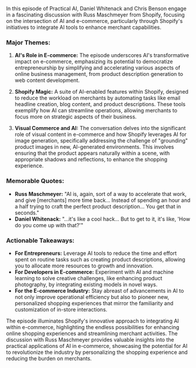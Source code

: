 In this episode of Practical AI, Daniel Whitenack and Chris Benson engage in a fascinating discussion with Russ Maschmeyer from Shopify, focusing on the intersection of AI and e-commerce, particularly through Shopify's initiatives to integrate AI tools to enhance merchant capabilities.

### Major Themes:

1. **AI's Role in E-commerce:** The episode underscores AI's transformative impact on e-commerce, emphasizing its potential to democratize entrepreneurship by simplifying and accelerating various aspects of online business management, from product description generation to web content development.

2. **Shopify Magic:** A suite of AI-enabled features within Shopify, designed to reduce the workload on merchants by automating tasks like email headline creation, blog content, and product descriptions. These tools exemplify how AI can streamline operations, allowing merchants to focus more on strategic aspects of their business.

3. **Visual Commerce and AI:** The conversation delves into the significant role of visual content in e-commerce and how Shopify leverages AI for image generation, specifically addressing the challenge of "grounding" product images in new, AI-generated environments. This involves ensuring that the product appears naturally within a scene, with appropriate shadows and reflections, to enhance the shopping experience.

### Memorable Quotes:

- **Russ Maschmeyer:** "AI is, again, sort of a way to accelerate that work, and give [merchants] more time back... Instead of spending an hour and a half trying to craft the perfect product description... You get that in seconds."
- **Daniel Whitenack:** "...it's like a cool hack... But to get to it, it's like, 'How do you come up with that?'"

### Actionable Takeaways:

- **For Entrepreneurs:** Leverage AI tools to reduce the time and effort spent on routine tasks such as creating product descriptions, allowing you to allocate more resources to growth and innovation.
- **For Developers in E-commerce:** Experiment with AI and machine learning to solve creative challenges, like enhancing product photography, by integrating existing models in novel ways.
- **For the E-commerce Industry:** Stay abreast of advancements in AI to not only improve operational efficiency but also to pioneer new, personalized shopping experiences that mirror the familiarity and customization of in-store interactions.

The episode illuminates Shopify's innovative approach to integrating AI within e-commerce, highlighting the endless possibilities for enhancing online shopping experiences and streamlining merchant activities. The discussion with Russ Maschmeyer provides valuable insights into the practical applications of AI in e-commerce, showcasing the potential for AI to revolutionize the industry by personalizing the shopping experience and reducing the burden on merchants.
